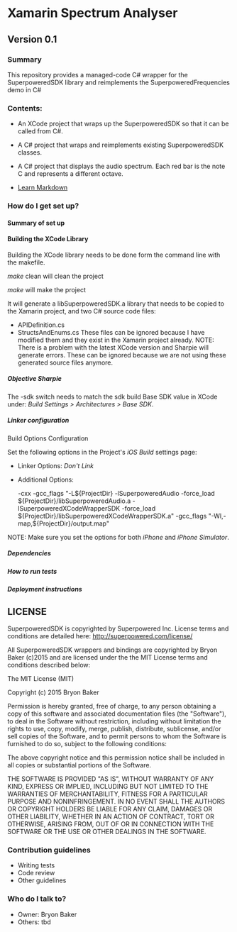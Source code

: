 # Xamarin Spectrum Analyser #

## Version 0.1 ##

### Summary ###

This repository provides a managed-code C# wrapper for the SuperpoweredSDK library and reimplements the SuperpoweredFrequencies demo in C#

### Contents: ###

* An XCode project that wraps up the SuperpoweredSDK so that it can be called from C#.
* A C# project that wraps and reimplements existing SuperpoweredSDK classes.
* A C# project that displays the audio spectrum. Each red bar is the note C and represents a different octave.

* [Learn Markdown](https://bitbucket.org/tutorials/markdowndemo)

### How do I get set up? ###

#### Summary of set up ###

#### Building the XCode Library ####

Building the XCode library needs to be done form the command line with the makefile.

*make* clean will clean the project

*make* will make the project

It will generate a libSuperpoweredSDK.a library that needs to be copied to the Xamarin project, and two C# source code files:
* APIDefinition.cs
* StructsAndEnums.cs
These files can be ignored because I have modified them and they exist in the Xamarin project already.
NOTE: There is a problem with the latest XCode version and Sharpie will generate errors. These can be ignored because we are not using these generated source files anymore.


##### Objective Sharpie ####

The -sdk switch needs to match the sdk build Base SDK value in XCode under: *Build Settings > Architectures > Base SDK*.

##### Linker configuration #####

Build Options Configuration

Set the following options in the Project's *iOS Build* settings page:

* Linker Options: *Don't Link*
* Additional Options:

	-cxx -gcc_flags "-L${ProjectDir} -lSuperpoweredAudio -force_load ${ProjectDir}/libSuperpoweredAudio.a -lSuperpoweredXCodeWrapperSDK -force_load ${ProjectDir}/libSuperpoweredXCodeWrapperSDK.a" -gcc_flags "-Wl,-map,${ProjectDir}/output.map"

NOTE: Make sure you set the options for both *iPhone* and *iPhone Simulator*.

##### Dependencies ####

##### How to run tests #####

##### Deployment instructions #####
## LICENSE

SuperpoweredSDK is copyrighted by Superpowered Inc. License terms and conditions are detailed here:
http://superpowered.com/license/

All SuperpoweredSDK wrappers and bindings are copyrighted by Bryon Baker (c)2015 and are licensed under the the MIT License terms and conditions described below:

The MIT License (MIT)

Copyright (c) 2015 Bryon Baker

Permission is hereby granted, free of charge, to any person obtaining a copy
of this software and associated documentation files (the "Software"), to deal
in the Software without restriction, including without limitation the rights
to use, copy, modify, merge, publish, distribute, sublicense, and/or sell
copies of the Software, and to permit persons to whom the Software is
furnished to do so, subject to the following conditions:

The above copyright notice and this permission notice shall be included in
all copies or substantial portions of the Software.

THE SOFTWARE IS PROVIDED "AS IS", WITHOUT WARRANTY OF ANY KIND, EXPRESS OR
IMPLIED, INCLUDING BUT NOT LIMITED TO THE WARRANTIES OF MERCHANTABILITY,
FITNESS FOR A PARTICULAR PURPOSE AND NONINFRINGEMENT. IN NO EVENT SHALL THE
AUTHORS OR COPYRIGHT HOLDERS BE LIABLE FOR ANY CLAIM, DAMAGES OR OTHER
LIABILITY, WHETHER IN AN ACTION OF CONTRACT, TORT OR OTHERWISE, ARISING FROM,
OUT OF OR IN CONNECTION WITH THE SOFTWARE OR THE USE OR OTHER DEALINGS IN
THE SOFTWARE.


### Contribution guidelines ###

* Writing tests
* Code review
* Other guidelines

### Who do I talk to? ###

* Owner: Bryon Baker
* Others: tbd